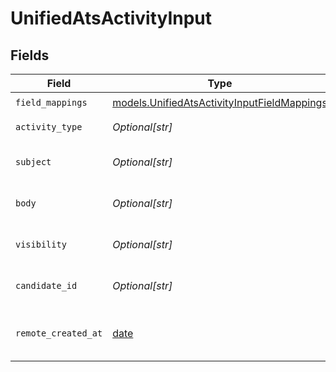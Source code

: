 # UnifiedAtsActivityInput


## Fields

| Field                                                                                            | Type                                                                                             | Required                                                                                         | Description                                                                                      |
| ------------------------------------------------------------------------------------------------ | ------------------------------------------------------------------------------------------------ | ------------------------------------------------------------------------------------------------ | ------------------------------------------------------------------------------------------------ |
| `field_mappings`                                                                                 | [models.UnifiedAtsActivityInputFieldMappings](../models/unifiedatsactivityinputfieldmappings.md) | :heavy_check_mark:                                                                               | N/A                                                                                              |
| `activity_type`                                                                                  | *Optional[str]*                                                                                  | :heavy_minus_sign:                                                                               | The type of activity                                                                             |
| `subject`                                                                                        | *Optional[str]*                                                                                  | :heavy_minus_sign:                                                                               | The subject of the activity                                                                      |
| `body`                                                                                           | *Optional[str]*                                                                                  | :heavy_minus_sign:                                                                               | The body of the activity                                                                         |
| `visibility`                                                                                     | *Optional[str]*                                                                                  | :heavy_minus_sign:                                                                               | The visibility of the activity                                                                   |
| `candidate_id`                                                                                   | *Optional[str]*                                                                                  | :heavy_minus_sign:                                                                               | The UUID of the candidate                                                                        |
| `remote_created_at`                                                                              | [date](https://docs.python.org/3/library/datetime.html#date-objects)                             | :heavy_minus_sign:                                                                               | The remote creation date of the activity                                                         |
